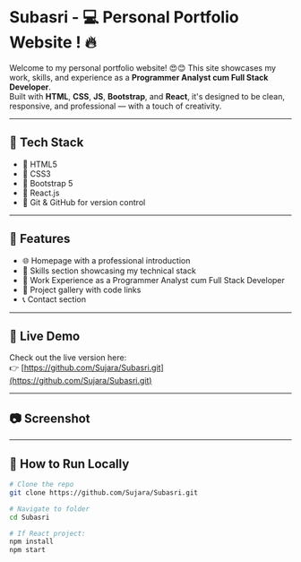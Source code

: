 # Subasri - 💻 Personal Portfolio Website ! 🔥

Welcome to my personal portfolio website! 😍😊 
This site showcases my work, skills, and experience as a **Programmer Analyst cum Full Stack Developer**.  
Built with **HTML**, **CSS**, **JS**, **Bootstrap**, and **React**, it's designed to be clean, responsive, and professional — with a touch of creativity.

---

## 🧩 Tech Stack

- 🔸 HTML5
- 🔸 CSS3
- 🔸 Bootstrap 5
- 🔸 React.js
- 🔸 Git & GitHub for version control

---

## 📁 Features

- 🌐 Homepage with a professional introduction
- 🧠 Skills section showcasing my technical stack
- 💼 Work Experience as a Programmer Analyst cum Full Stack Developer
- 📂 Project gallery with code links
- 📞 Contact section

---

## 🚀 Live Demo

Check out the live version here:  
👉 [https://github.com/Sujara/Subasri.git](https://github.com/Sujara/Subasri.git)

---

## 📷 Screenshot



---

## 🔧 How to Run Locally

```bash
# Clone the repo
git clone https://github.com/Sujara/Subasri.git

# Navigate to folder
cd Subasri

# If React project:
npm install
npm start
